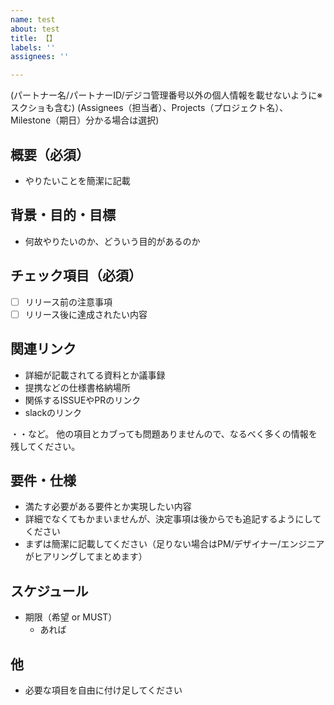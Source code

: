 ```yaml
---
name: test
about: test
title: 【】
labels: ''
assignees: ''

---
```


(パートナー名/パートナーID/デジコ管理番号以外の個人情報を載せないように※スクショも含む)
(Assignees（担当者）、Projects（プロジェクト名）、Milestone（期日）分かる場合は選択)
## 概要（必須）
- やりたいことを簡潔に記載

## 背景・目的・目標
- 何故やりたいのか、どういう目的があるのか

## チェック項目（必須）

- [ ] リリース前の注意事項
- [ ] リリース後に達成されたい内容

## 関連リンク

* 詳細が記載されてる資料とか議事録
* 提携などの仕様書格納場所
* 関係するISSUEやPRのリンク
* slackのリンク

・・など。
他の項目とカブっても問題ありませんので、なるべく多くの情報を残してください。

## 要件・仕様

* 満たす必要がある要件とか実現したい内容
* 詳細でなくてもかまいませんが、決定事項は後からでも追記するようにしてください
* まずは簡潔に記載してください（足りない場合はPM/デザイナー/エンジニアがヒアリングしてまとめます）

## スケジュール

* 期限（希望 or MUST）
  * あれば

## 他

* 必要な項目を自由に付け足してください

